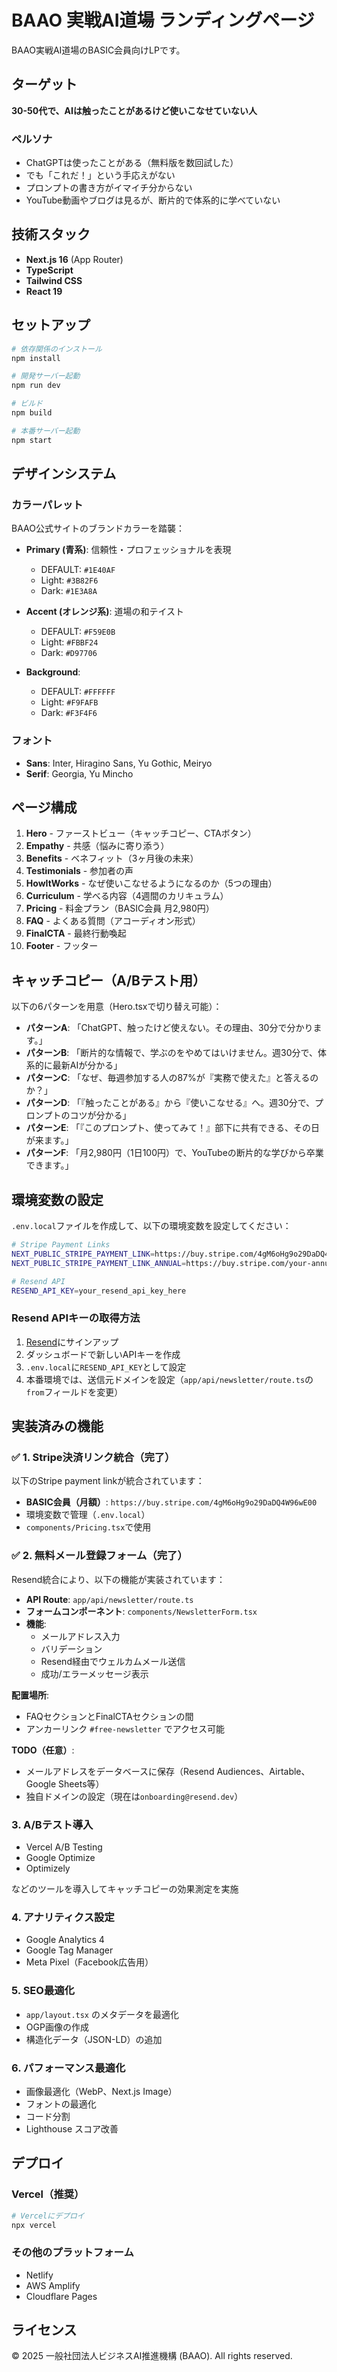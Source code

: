 # BAAO 実戦AI道場 ランディングページ

BAAO実戦AI道場のBASIC会員向けLPです。

## ターゲット

**30-50代で、AIは触ったことがあるけど使いこなせていない人**

### ペルソナ
- ChatGPTは使ったことがある（無料版を数回試した）
- でも「これだ！」という手応えがない
- プロンプトの書き方がイマイチ分からない
- YouTube動画やブログは見るが、断片的で体系的に学べていない

## 技術スタック

- **Next.js 16** (App Router)
- **TypeScript**
- **Tailwind CSS**
- **React 19**

## セットアップ

```bash
# 依存関係のインストール
npm install

# 開発サーバー起動
npm run dev

# ビルド
npm build

# 本番サーバー起動
npm start
```

## デザインシステム

### カラーパレット

BAAO公式サイトのブランドカラーを踏襲：

- **Primary (青系)**: 信頼性・プロフェッショナルを表現
  - DEFAULT: `#1E40AF`
  - Light: `#3B82F6`
  - Dark: `#1E3A8A`

- **Accent (オレンジ系)**: 道場の和テイスト
  - DEFAULT: `#F59E0B`
  - Light: `#FBBF24`
  - Dark: `#D97706`

- **Background**:
  - DEFAULT: `#FFFFFF`
  - Light: `#F9FAFB`
  - Dark: `#F3F4F6`

### フォント

- **Sans**: Inter, Hiragino Sans, Yu Gothic, Meiryo
- **Serif**: Georgia, Yu Mincho

## ページ構成

1. **Hero** - ファーストビュー（キャッチコピー、CTAボタン）
2. **Empathy** - 共感（悩みに寄り添う）
3. **Benefits** - ベネフィット（3ヶ月後の未来）
4. **Testimonials** - 参加者の声
5. **HowItWorks** - なぜ使いこなせるようになるのか（5つの理由）
6. **Curriculum** - 学べる内容（4週間のカリキュラム）
7. **Pricing** - 料金プラン（BASIC会員 月2,980円）
8. **FAQ** - よくある質問（アコーディオン形式）
9. **FinalCTA** - 最終行動喚起
10. **Footer** - フッター

## キャッチコピー（A/Bテスト用）

以下の6パターンを用意（Hero.tsxで切り替え可能）：

- **パターンA**: 「ChatGPT、触ったけど使えない。その理由、30分で分かります。」
- **パターンB**: 「断片的な情報で、学ぶのをやめてはいけません。週30分で、体系的に最新AIが分かる」
- **パターンC**: 「なぜ、毎週参加する人の87%が『実務で使えた』と答えるのか？」
- **パターンD**: 「『触ったことがある』から『使いこなせる』へ。週30分で、プロンプトのコツが分かる」
- **パターンE**: 「『このプロンプト、使ってみて！』部下に共有できる、その日が来ます。」
- **パターンF**: 「月2,980円（1日100円）で、YouTubeの断片的な学びから卒業できます。」

## 環境変数の設定

`.env.local`ファイルを作成して、以下の環境変数を設定してください：

```bash
# Stripe Payment Links
NEXT_PUBLIC_STRIPE_PAYMENT_LINK=https://buy.stripe.com/4gM6oHg9o29DaDQ4W96wE00
NEXT_PUBLIC_STRIPE_PAYMENT_LINK_ANNUAL=https://buy.stripe.com/your-annual-link

# Resend API
RESEND_API_KEY=your_resend_api_key_here
```

### Resend APIキーの取得方法

1. [Resend](https://resend.com/)にサインアップ
2. ダッシュボードで新しいAPIキーを作成
3. `.env.local`に`RESEND_API_KEY`として設定
4. 本番環境では、送信元ドメインを設定（`app/api/newsletter/route.ts`の`from`フィールドを変更）

## 実装済みの機能

### ✅ 1. Stripe決済リンク統合（完了）

以下のStripe payment linkが統合されています：

- **BASIC会員（月額）**: `https://buy.stripe.com/4gM6oHg9o29DaDQ4W96wE00`
- 環境変数で管理（`.env.local`）
- `components/Pricing.tsx`で使用

### ✅ 2. 無料メール登録フォーム（完了）

Resend統合により、以下の機能が実装されています：

- **API Route**: `app/api/newsletter/route.ts`
- **フォームコンポーネント**: `components/NewsletterForm.tsx`
- **機能**:
  - メールアドレス入力
  - バリデーション
  - Resend経由でウェルカムメール送信
  - 成功/エラーメッセージ表示

**配置場所**:
- FAQセクションとFinalCTAセクションの間
- アンカーリンク `#free-newsletter` でアクセス可能

**TODO（任意）**:
- メールアドレスをデータベースに保存（Resend Audiences、Airtable、Google Sheets等）
- 独自ドメインの設定（現在は`onboarding@resend.dev`）

### 3. A/Bテスト導入

- Vercel A/B Testing
- Google Optimize
- Optimizely

などのツールを導入してキャッチコピーの効果測定を実施

### 4. アナリティクス設定

- Google Analytics 4
- Google Tag Manager
- Meta Pixel（Facebook広告用）

### 5. SEO最適化

- `app/layout.tsx` のメタデータを最適化
- OGP画像の作成
- 構造化データ（JSON-LD）の追加

### 6. パフォーマンス最適化

- 画像最適化（WebP、Next.js Image）
- フォントの最適化
- コード分割
- Lighthouse スコア改善

## デプロイ

### Vercel（推奨）

```bash
# Vercelにデプロイ
npx vercel
```

### その他のプラットフォーム

- Netlify
- AWS Amplify
- Cloudflare Pages

## ライセンス

© 2025 一般社団法人ビジネスAI推進機構 (BAAO). All rights reserved.
